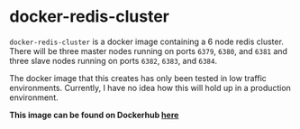 # docker-redis-cluster

`docker-redis-cluster` is a docker image containing a 6 node redis cluster. There will be three master nodes running on ports `6379`, `6380`, and `6381` and three slave nodes running on ports `6382`, `6383`, and `6384`.

The docker image that this creates has only been tested in low traffic environments. Currently, I have no idea how this will hold up in a production environment.

**This image can be found on Dockerhub [here](https://hub.docker.com/r/atetnowski/redis-cluster/)**
<!-- TODO: More README coming soon -->
